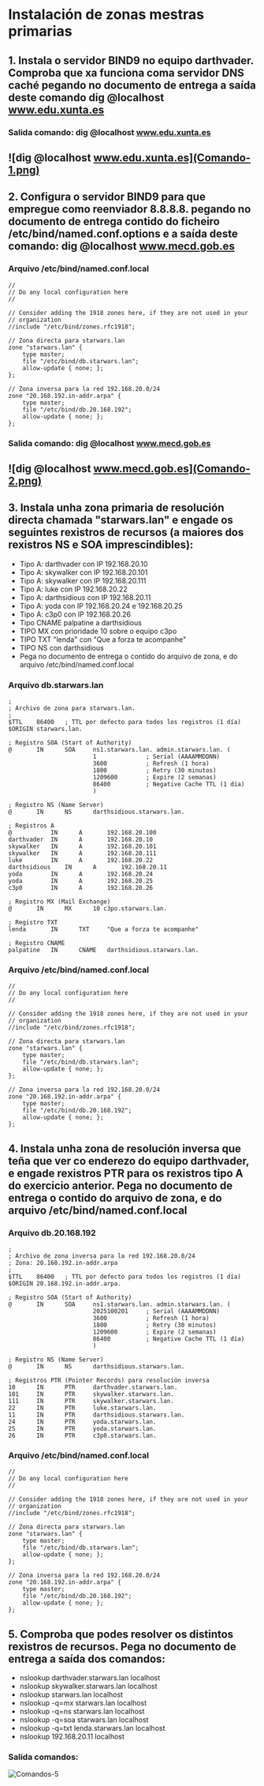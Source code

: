 # Instalación de zonas mestras primarias
## 1. Instala o servidor BIND9 no equipo darthvader. Comproba que xa funciona coma servidor DNS caché pegando no documento de entrega a saída deste comando dig @localhost www.edu.xunta.es
### Salida comando: dig @localhost www.edu.xunta.es
![dig @localhost www.edu.xunta.es](Comando-1.png)
---
## 2. Configura o servidor BIND9 para que empregue como reenviador 8.8.8.8. pegando no documento de entrega contido do ficheiro /etc/bind/named.conf.options e a saída deste comando: dig @localhost www.mecd.gob.es
### Arquivo /etc/bind/named.conf.local
```
//
// Do any local configuration here
//

// Consider adding the 1918 zones here, if they are not used in your
// organization
//include "/etc/bind/zones.rfc1918";

// Zona directa para starwars.lan
zone "starwars.lan" {
    type master;
    file "/etc/bind/db.starwars.lan";
    allow-update { none; };
};

// Zona inversa para la red 192.168.20.0/24
zone "20.168.192.in-addr.arpa" {
    type master;
    file "/etc/bind/db.20.168.192";
    allow-update { none; };
};
```
### Salida comando: dig @localhost www.mecd.gob.es
![dig @localhost www.mecd.gob.es](Comando-2.png)
---
## 3. Instala unha zona primaria de resolución directa chamada "starwars.lan" e engade os seguintes rexistros de recursos (a maiores dos rexistros NS e SOA imprescindibles):
- Tipo A: darthvader con IP 192.168.20.10
- Tipo A: skywalker con IP 192.168.20.101
- Tipo A: skywalker con IP 192.168.20.111
- Tipo A: luke con IP 192.168.20.22
- Tipo A: darthsidious con IP 192.168.20.11
- Tipo A: yoda con IP 192.168.20.24 e 192.168.20.25
- Tipo A: c3p0 con IP 192.168.20.26
- Tipo CNAME palpatine a darthsidious
- TIPO MX con prioridade 10 sobre o equipo c3po
- TIPO TXT "lenda" con "Que a forza te acompanhe"
- TIPO NS con darthsidious
- Pega no documento de entrega o contido do arquivo de zona, e do arquivo /etc/bind/named.conf.local
### Arquivo db.starwars.lan
```
;
; Archivo de zona para starwars.lan.
;
$TTL    86400   ; TTL por defecto para todos los registros (1 día)
$ORIGIN starwars.lan.

; Registro SOA (Start of Authority)
@       IN      SOA     ns1.starwars.lan. admin.starwars.lan. (
                        1              ; Serial (AAAAMMDDNN)
                        3600           ; Refresh (1 hora)
                        1800           ; Retry (30 minutos)
                        1209600        ; Expire (2 semanas)
                        86400          ; Negative Cache TTL (1 día)
                        )

; Registro NS (Name Server)
@       IN      NS      darthsidious.starwars.lan.

; Registros A
@           IN      A       192.168.20.100
darthvader  IN      A       192.168.20.10
skywalker   IN      A       192.168.20.101
skywalker   IN      A       192.168.20.111
luke        IN      A       192.168.20.22
darthsidious    IN      A       192.168.20.11
yoda        IN      A       192.168.20.24
yoda        IN      A       192.168.20.25
c3p0        IN      A       192.168.20.26

; Registro MX (Mail Exchange)
@       IN      MX      10 c3po.starwars.lan.

; Registro TXT
lenda       IN      TXT     "Que a forza te acompanhe"

; Registro CNAME
palpatine   IN      CNAME   darthsidious.starwars.lan.
```
### Arquivo /etc/bind/named.conf.local
```
//
// Do any local configuration here
//

// Consider adding the 1918 zones here, if they are not used in your
// organization
//include "/etc/bind/zones.rfc1918";

// Zona directa para starwars.lan
zone "starwars.lan" {
    type master;
    file "/etc/bind/db.starwars.lan";
    allow-update { none; };
};

// Zona inversa para la red 192.168.20.0/24
zone "20.168.192.in-addr.arpa" {
    type master;
    file "/etc/bind/db.20.168.192";
    allow-update { none; };
};
```
## 4. Instala unha zona de resolución inversa que teña que ver co enderezo do equipo darthvader, e engade rexistros PTR para os rexistros tipo A do exercicio anterior. Pega no documento de entrega o contido do arquivo de zona, e do arquivo /etc/bind/named.conf.local
### Arquivo db.20.168.192
```
;
; Archivo de zona inversa para la red 192.168.20.0/24
; Zona: 20.168.192.in-addr.arpa
;
$TTL    86400   ; TTL por defecto para todos los registros (1 día)
$ORIGIN 20.168.192.in-addr.arpa.

; Registro SOA (Start of Authority)
@       IN      SOA     ns1.starwars.lan. admin.starwars.lan. (
                        2025100201     ; Serial (AAAAMMDDNN)
                        3600           ; Refresh (1 hora)
                        1800           ; Retry (30 minutos)
                        1209600        ; Expire (2 semanas)
                        86400          ; Negative Cache TTL (1 día)
                        )

; Registro NS (Name Server)
@       IN      NS      darthsidious.starwars.lan.

; Registros PTR (Pointer Records) para resolución inversa
10      IN      PTR     darthvader.starwars.lan.
101     IN      PTR     skywalker.starwars.lan.
111     IN      PTR     skywalker.starwars.lan.
22      IN      PTR     luke.starwars.lan.
11      IN      PTR     darthsidious.starwars.lan.
24      IN      PTR     yoda.starwars.lan.
25      IN      PTR     yoda.starwars.lan.
26      IN      PTR     c3p0.starwars.lan.
```
### Arquivo /etc/bind/named.conf.local
```
//
// Do any local configuration here
//

// Consider adding the 1918 zones here, if they are not used in your
// organization
//include "/etc/bind/zones.rfc1918";

// Zona directa para starwars.lan
zone "starwars.lan" {
    type master;
    file "/etc/bind/db.starwars.lan";
    allow-update { none; };
};

// Zona inversa para la red 192.168.20.0/24
zone "20.168.192.in-addr.arpa" {
    type master;
    file "/etc/bind/db.20.168.192";
    allow-update { none; };
};
```
## 5. Comproba que podes resolver os distintos rexistros de recursos. Pega no documento de entrega a saída dos comandos:
- nslookup darthvader.starwars.lan localhost
- nslookup skywalker.starwars.lan localhost
- nslookup starwars.lan localhost
- nslookup -q=mx starwars.lan localhost
- nslookup -q=ns starwars.lan localhost
- nslookup -q=soa starwars.lan localhost
- nslookup -q=txt lenda.starwars.lan localhost
- nslookup 192.168.20.11 localhost
### Salida comandos: 
![Comandos-5](Comandos-5.png)